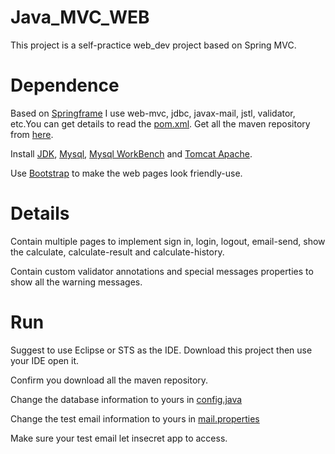 # Java_MVC_WEB
 This project is a self-practice web_dev project based on Spring MVC.

 # Dependence

 Based on [Springframe](https://spring.io/)
 I use web-mvc, jdbc, javax-mail, jstl, validator, etc.You can get details to read the [pom.xml](pom.xml).
 Get all the maven repository from [here](https://mvnrepository.com/).

 Install [JDK](https://www.oracle.com/java/technologies/javase-downloads.html), [Mysql](https://dev.mysql.com/downloads/installer/), [Mysql WorkBench](https://dev.mysql.com/downloads/workbench/) and [Tomcat Apache](http://tomcat.apache.org/). 

 Use [Bootstrap](https://getbootstrap.com/) to make the web pages look friendly-use.

 # Details

 Contain multiple pages to implement sign in, login, logout, email-send, show the calculate, calculate-result and calculate-history.

 Contain custom validator annotations and special messages properties to show all the warning messages.

 # Run

 Suggest to use Eclipse or STS as the IDE. Download this project then use your IDE open it.

 Confirm you download all the maven repository.

 Change the database information to yours in [config.java](src/main/java/com/jian/lcapp/config/LoveCalculatorAppConfig.java)

 Change the test email information to yours in [mail.properties](src/main/resources/mail.properties)

 Make sure your test email let insecret app to access.

